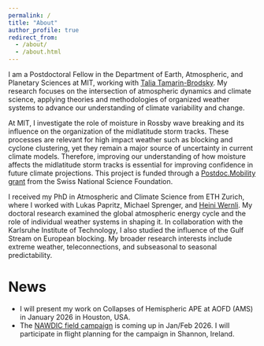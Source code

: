 ```yaml
---
permalink: /
title: "About"
author_profile: true
redirect_from: 
  - /about/
  - /about.html
---
```


I am a Postdoctoral Fellow in the Department of Earth, Atmospheric, and Planetary Sciences at MIT, working with [Talia Tamarin-Brodsky](https://taliatamarin.wixsite.com/taliatamarin). My research focuses on the intersection of atmospheric dynamics and climate science, applying theories and methodologies of organized weather systems to advance our understanding of climate variability and change. 

At MIT, I investigate the role of moisture in Rossby wave breaking and its influence on the organization of the midlatitude storm tracks. These processes are relevant for high impact weather such as blocking and cyclone clustering, yet they remain a major source of uncertainty in current climate models. Therefore, improving our understanding of how moisture affects the midlatitude storm tracks is essential for improving confidence in future climate projections. This project is funded through a [Postdoc.Mobility grant](https://data.snf.ch/grants/grant/230407) from the Swiss National Science Foundation. 

I received my PhD in Atmospheric and Climate Science from ETH Zurich, where I worked with Lukas Papritz, Michael Sprenger, and [Heini Wernli](https://iac.ethz.ch/group/atmospheric-dynamics.html). My doctoral research examined the global atmospheric energy cycle and the role of individual weather systems in shaping it. In collaboration with the Karlsruhe Institute of Technology, I also studied the influence of the Gulf Stream on European blocking. My broader research interests include extreme weather, teleconnections, and subseasonal to seasonal predictability.

News
======
* I will present my work on Collapses of Hemispheric APE at AOFD (AMS) in January 2026 in Houston, USA.
* The [NAWDIC field campaign](https://www.nawdic.kit.edu) is coming up in Jan/Feb 2026. I will participate in flight planning for the campaign in Shannon, Ireland. 

